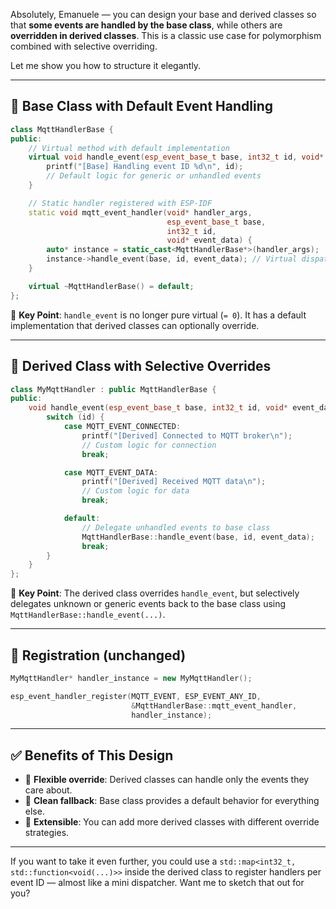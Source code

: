 Absolutely, Emanuele — you can design your base and derived classes so that **some events are handled by the base class**, while others are **overridden in derived classes**. This is a classic use case for polymorphism combined with selective overriding.

Let me show you how to structure it elegantly.

---

## 🧱 Base Class with Default Event Handling

```cpp
class MqttHandlerBase {
public:
    // Virtual method with default implementation
    virtual void handle_event(esp_event_base_t base, int32_t id, void* event_data) {
        printf("[Base] Handling event ID %d\n", id);
        // Default logic for generic or unhandled events
    }

    // Static handler registered with ESP-IDF
    static void mqtt_event_handler(void* handler_args,
                                   esp_event_base_t base,
                                   int32_t id,
                                   void* event_data) {
        auto* instance = static_cast<MqttHandlerBase*>(handler_args);
        instance->handle_event(base, id, event_data); // Virtual dispatch
    }

    virtual ~MqttHandlerBase() = default;
};
```

📝 **Key Point**: `handle_event` is no longer pure virtual (`= 0`). It has a default implementation that derived classes can optionally override.

---

## 🧬 Derived Class with Selective Overrides

```cpp
class MyMqttHandler : public MqttHandlerBase {
public:
    void handle_event(esp_event_base_t base, int32_t id, void* event_data) override {
        switch (id) {
            case MQTT_EVENT_CONNECTED:
                printf("[Derived] Connected to MQTT broker\n");
                // Custom logic for connection
                break;

            case MQTT_EVENT_DATA:
                printf("[Derived] Received MQTT data\n");
                // Custom logic for data
                break;

            default:
                // Delegate unhandled events to base class
                MqttHandlerBase::handle_event(base, id, event_data);
                break;
        }
    }
};
```

📝 **Key Point**: The derived class overrides `handle_event`, but selectively delegates unknown or generic events back to the base class using `MqttHandlerBase::handle_event(...)`.

---

## 🔗 Registration (unchanged)

```cpp
MyMqttHandler* handler_instance = new MyMqttHandler();

esp_event_handler_register(MQTT_EVENT, ESP_EVENT_ANY_ID,
                           &MqttHandlerBase::mqtt_event_handler,
                           handler_instance);
```

---

## ✅ Benefits of This Design

- 🔄 **Flexible override**: Derived classes can handle only the events they care about.
- 🧼 **Clean fallback**: Base class provides a default behavior for everything else.
- 🧩 **Extensible**: You can add more derived classes with different override strategies.

---

If you want to take it even further, you could use a `std::map<int32_t, std::function<void(...)>>` inside the derived class to register handlers per event ID — almost like a mini dispatcher. Want me to sketch that out for you?